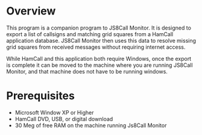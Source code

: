 # Overview
This program is a companion program to JS8Call Monitor. It is designed to export a list of callsigns and matching grid squares from a HamCall application database. JS8Call Monitor then uses this data to resolve missing grid squares from received messages without requiring internet access.

While HamCall and this application both require Windows, once the export is complete it can be moved to the machine where you are running JS8Call Monitor, and that machine does not have to be running windows.
# Prerequisites
- Microsoft Window XP or Higher
- HamCall DVD, USB, or digital download
- 30 Meg of free RAM on the machine running Js8Call Monitor
